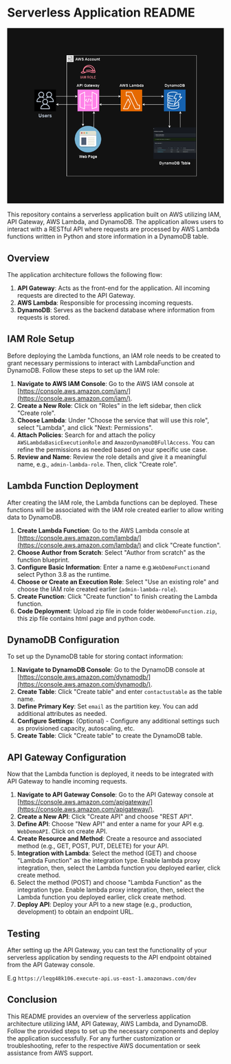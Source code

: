 # Serverless Application README

![alt text](<Serverless-Web-application-[ApiGateway+Lambda+DynamoDB].drawio (1).png>)

This repository contains a serverless application built on AWS utilizing IAM, API Gateway, AWS Lambda, and DynamoDB. The application allows users to interact with a RESTful API where requests are processed by AWS Lambda functions written in Python and store information in a DynamoDB table.

## Overview

The application architecture follows the following flow:

1. **API Gateway**: Acts as the front-end for the application. All incoming requests are directed to the API Gateway.
2. **AWS Lambda**: Responsible for processing incoming requests. 
3. **DynamoDB**: Serves as the backend database where information from requests is stored.

## IAM Role Setup

Before deploying the Lambda functions, an IAM role needs to be created to grant necessary permissions to interact with LambdaFunction and DynamoDB. Follow these steps to set up the IAM role:

1. **Navigate to AWS IAM Console**: Go to the AWS IAM console at [https://console.aws.amazon.com/iam/](https://console.aws.amazon.com/iam/).
2. **Create a New Role**: Click on "Roles" in the left sidebar, then click "Create role".
3. **Choose Lambda**: Under "Choose the service that will use this role", select "Lambda", and click "Next: Permissions".
4. **Attach Policies**: Search for and attach the policy `AWSLambdaBasicExecutionRole` and `AmazonDynamoDBFullAccess`. You can refine the permissions as needed based on your specific use case.
5. **Review and Name**: Review the role details and give it a meaningful name, e.g., `admin-lambda-role`. Then, click "Create role".

## Lambda Function Deployment

After creating the IAM role, the Lambda functions can be deployed. These functions will be associated with the IAM role created earlier to allow writing data to DynamoDB.

1. **Create Lambda Function**: Go to the AWS Lambda console at [https://console.aws.amazon.com/lambda/](https://console.aws.amazon.com/lambda/) and click "Create function".
2. **Choose Author from Scratch**: Select "Author from scratch" as the function blueprint.
3. **Configure Basic Information**: Enter a name e.g.`WebDemoFunction`and select Python 3.8 as the runtime.
4. **Choose or Create an Execution Role**: Select "Use an existing role" and choose the IAM role created earlier (`admin-lambda-role`).
5. **Create Function**: Click "Create function" to finish creating the Lambda function.
6. **Code Deployment**: Upload zip file in code folder `WebDemoFunction.zip`, this zip file contains html page and python code.

## DynamoDB Configuration

To set up the DynamoDB table for storing contact information:

1. **Navigate to DynamoDB Console**: Go to the DynamoDB console at [https://console.aws.amazon.com/dynamodb/](https://console.aws.amazon.com/dynamodb/).
2. **Create Table**: Click "Create table" and enter `contactustable` as the table name.
3. **Define Primary Key**: Set `email` as the partition key. You can add additional attributes as needed.
4. **Configure Settings**: (Optional) - Configure any additional settings such as provisioned capacity, autoscaling, etc.
5. **Create Table**: Click "Create table" to create the DynamoDB table.


## API Gateway Configuration

Now that the Lambda function is deployed, it needs to be integrated with API Gateway to handle incoming requests.

1. **Navigate to API Gateway Console**: Go to the API Gateway console at [https://console.aws.amazon.com/apigateway/](https://console.aws.amazon.com/apigateway/).
2. **Create a New API**: Click "Create API" and choose "REST API".
3. **Define API**: Choose "New API" and enter a name for your API e.g. `WebDemoAPI`. Click on create API.
4. **Create Resource and Method**: Create a resource and associated method (e.g., GET, POST, PUT, DELETE) for your API.
5. **Integration with Lambda**: Select the method (GET) and choose "Lambda Function" as the integration type. Enable lambda proxy integration, then, select the Lambda function you deployed earlier, click create method.
6. Select the method (POST) and choose "Lambda Function" as the integration type. Enable lambda proxy integration, then, select the Lambda function you deployed earlier, click create method.
7. **Deploy API**: Deploy your API to a new stage (e.g., production, development) to obtain an endpoint URL.

## Testing

After setting up the API Gateway, you can test the functionality of your serverless application by sending requests to the API endpoint obtained from the API Gateway console.

E.g `https://leqg48k106.execute-api.us-east-1.amazonaws.com/dev`

## Conclusion

This README provides an overview of the serverless application architecture utilizing IAM, API Gateway, AWS Lambda, and DynamoDB. Follow the provided steps to set up the necessary components and deploy the application successfully. For any further customization or troubleshooting, refer to the respective AWS documentation or seek assistance from AWS support.
